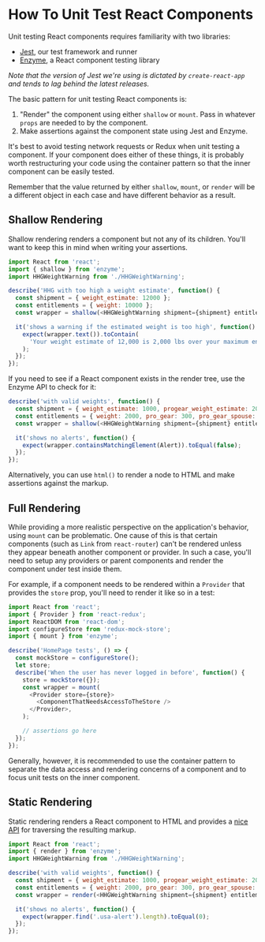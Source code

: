 # How To Unit Test React Components

Unit testing React components requires familiarity with two libraries:

* [Jest](https://jestjs.io/docs/en/expect), our test framework and runner
* [Enzyme](https://airbnb.io/enzyme/docs/api/), a React component testing library

*Note that the version of Jest we're using is dictated by `create-react-app` and tends to lag behind the latest releases.*

The basic pattern for unit testing React components is:

1. "Render" the component using either `shallow` or `mount`. Pass in whatever `props` are needed to by the component.
2. Make assertions against the component state using Jest and Enzyme.

It's best to avoid testing network requests or Redux when unit testing a component. If your component does either of these things, it is probably worth restructuring your code using the container pattern so that the inner component can be easily tested.

Remember that the value returned by either `shallow`, `mount`, or `render` will be a different object in each case and have different behavior as a result.

## Shallow Rendering

Shallow rendering renders a component but not any of its children. You'll want to keep this in mind when writing your assertions.

```javascript
import React from 'react';
import { shallow } from 'enzyme';
import HHGWeightWarning from './HHGWeightWarning';

describe('HHG with too high a weight estimate', function() {
  const shipment = { weight_estimate: 12000 };
  const entitlements = { weight: 10000 };
  const wrapper = shallow(<HHGWeightWarning shipment={shipment} entitlements={entitlements} />);

  it('shows a warning if the estimated weight is too high', function() {
    expect(wrapper.text()).toContain(
      'Your weight estimate of 12,000 is 2,000 lbs over your maximum entitlement of 10,000 lbs.',
    );
  });
});
```

If you need to see if a React component exists in the render tree, use the Enzyme API to check for it:

```javascript
describe('with valid weights', function() {
  const shipment = { weight_estimate: 1000, progear_weight_estimate: 200, spouse_progear_weight_estimate: 200 };
  const entitlements = { weight: 2000, pro_gear: 300, pro_gear_spouse: 300 };
  const wrapper = shallow(<HHGWeightWarning shipment={shipment} entitlements={entitlements} />);

  it('shows no alerts', function() {
    expect(wrapper.containsMatchingElement(Alert)).toEqual(false);
  });
});
```

Alternatively, you can use `html()` to render a node to HTML and make assertions against the markup.

## Full Rendering

While providing a more realistic perspective on the application's behavior, using `mount` can be problematic. One cause of this is that certain components (such as `Link` from `react-router`) can't be rendered unless they appear beneath another component or provider. In such a case, you'll need to setup any providers or parent components and render the component under test inside them.

For example, if a component needs to be rendered within a `Provider` that provides the `store` prop, you'll need to render it like so in a test:

```javascript
import React from 'react';
import { Provider } from 'react-redux';
import ReactDOM from 'react-dom';
import configureStore from 'redux-mock-store';
import { mount } from 'enzyme';

describe('HomePage tests', () => {
  const mockStore = configureStore();
  let store;
  describe('When the user has never logged in before', function() {
    store = mockStore({});
    const wrapper = mount(
      <Provider store={store}>
        <ComponentThatNeedsAccessToTheStore />
      </Provider>,
    );

    // assertions go here
  });
});
```

Generally, however, it is recommended to use the container pattern to separate the data access and rendering concerns of a component and to focus unit tests on the inner component.

## Static Rendering

Static rendering renders a React component to HTML and provides a [nice API](https://github.com/cheeriojs/cheerio/tree/aa90399c9c02f12432bfff97b8f1c7d8ece7c307#api) for traversing the resulting markup.

```javascript
import React from 'react';
import { render } from 'enzyme';
import HHGWeightWarning from './HHGWeightWarning';

describe('with valid weights', function() {
  const shipment = { weight_estimate: 1000, progear_weight_estimate: 200, spouse_progear_weight_estimate: 200 };
  const entitlements = { weight: 2000, pro_gear: 300, pro_gear_spouse: 300 };
  const wrapper = render(<HHGWeightWarning shipment={shipment} entitlements={entitlements} />);

  it('shows no alerts', function() {
    expect(wrapper.find('.usa-alert').length).toEqual(0);
  });
});
```
